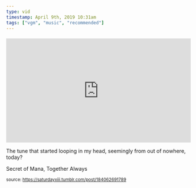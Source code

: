 ```yaml
---
type: vid
timestamp: April 9th, 2019 10:31am
tags: ["vgm", "music", "recommended"]
---
```

####
<iframe width="500" height="281"  id="youtube_iframe" src="https://www.youtube.com/embed/GtpaOi7Y-t8?feature=oembed&amp;enablejsapi=1&amp;origin=http://safe.txmblr.com&amp;wmode=opaque" frameborder="0" allow="accelerometer; autoplay; clipboard-write; encrypted-media; gyroscope; picture-in-picture" allowfullscreen></iframe>                    
                                            
The tune that started looping in my head, seemingly from out of nowhere, today?

Secret of Mana, Together Always
 
                                                    
<small>source: https://saturdayxiii.tumblr.com/post/184062691789</small>